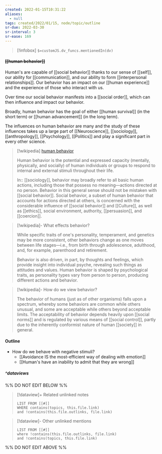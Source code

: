 ```yaml
---
created: 2022-01-15T10:31:22 
aliases:
  - null
tags: created/2022/01/15, node/topic/outline
sr-due: 2022-03-30
sr-interval: 3
sr-ease: 169
---
```

> [!infobox]
`$=customJS.dv_funcs.mentionedIn(dv)`

#### <s class="topic-title">[[human behavior]]</s>

Human's are capable of [[social behavior]] thanks to our sense of [[self]], our ability for [[communication]], and our ability to form [[interpersonal relationships]].
Our behavior has an impact on our [[human experience]] and the experience of those who interact with us.

Over time our social behavior manifests into a [[social order]], which can then influence and impact our behavior.

Broadly, human behavior has the goal of either [[human survival]] (in the short term) or [[human advancement]] (in the long term).

The influences on human behavior are many and the study of these influences takes up a large part of [[Neuroscience]], [[sociology]], [[anthropology]], [[Psychology]], [[Politics]] and play a significant part in every other science.

> [!wikipedia] [human behavior](https://en.wikipedia.org/wiki/Human%20behavior)
> 
> Human behavior is the potential and expressed capacity (mentally, physically, and socially) of human individuals or groups to respond to internal and external stimuli throughout their life.
>  
> In:: [[sociology]], 
> behavior may broadly refer to all basic human actions, including those that possess no meaning—actions directed at no person. Behavior in this general sense should not be mistaken with [[social behavior]]. Social behavior, a subset of human behavior that accounts for actions directed at others, is concerned with the considerable influence of [[social behavior]] and [[Culture]], as well as [[ethics]], social environment, authority, [[persuasion]], and [[coercion]].

> [!wikipedia]- What effects behavior?
> 
> While specific traits of one's personality, temperament, and genetics may be more consistent, other behaviors change as one moves between life stages—i.e., from birth through adolescence, adulthood, and, for example, parenthood and retirement.
> 
> Behavior is also driven, in part, by thoughts and feelings, which provide insight into individual psyche, revealing such things as attitudes and values. Human behavior is shaped by psychological traits, as personality types vary from person to person, producing different actions and behavior. 
>

> [!wikipedia]- How do we view behavior?
> 
> The behavior of humans (just as of other organisms) falls upon a spectrum, whereby some behaviors are common while others unusual, and some are acceptable while others beyond acceptable limits. The acceptability of behavior depends heavily upon [[social norms]] and is regulated by various means of [[social control]], partly due to the inherently conformist nature of human [[society]] in general. 
> 
>

#### Outline

- How do we behave with negative stimuli?
	- [[Avoidance IS the most-efficient way of dealing with emotion]]
	- [[Human's have an inability to admit that they are wrong]]

##### ^dataviews

%% DO NOT EDIT BELOW %%
> [!dataview]+ Related unlinked notes
> ```dataview
> LIST FROM [[#]]
> WHERE contains(topics, this.file.link)
> and !contains(this.file.outlinks, file.link)
> ```
 
> [!dataview]- Other unlinked mentions
> ```dataview
> LIST FROM [[#]]
> where !contains(this.file.outlinks, file.link)
> and !contains(topics, this.file.link)
> ```

%% DO NOT EDIT ABOVE %%


